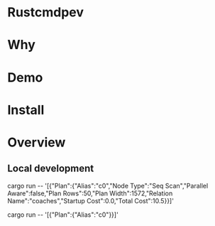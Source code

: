 # Rustcmdpev

# Why

# Demo

# Install

# Overview

## Local development

cargo run -- '[{"Plan":{"Alias":"c0","Node Type":"Seq Scan","Parallel Aware":false,"Plan Rows":50,"Plan Width":1572,"Relation Name":"coaches","Startup Cost":0.0,"Total Cost":10.5}}]'

cargo run -- '[{"Plan":{"Alias":"c0"}}]'
